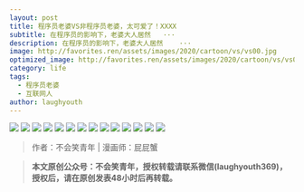 ```yaml
---
layout: post
title: 程序员老婆VS非程序员老婆，太可爱了！XXXX
subtitle: 在程序员的影响下，老婆大人居然	···
description: 在程序员的影响下，老婆大人居然	···
image: http://favorites.ren/assets/images/2020/cartoon/vs/vs00.jpg
optimized_image: http://favorites.ren/assets/images/2020/cartoon/vs/vs00.jpg
category: life
tags:
  - 程序员老婆
  - 互联网人
author: laughyouth
---
```




![](http://favorites.ren/assets/images/2020/cartoon/tongju/tongju01.jpg)
![](http://favorites.ren/assets/images/2020/cartoon/tongju/tongju02.jpg)
![](http://favorites.ren/assets/images/2020/cartoon/tongju/tongju03.jpg)
![](http://favorites.ren/assets/images/2020/cartoon/tongju/tongju04.jpg)
![](http://favorites.ren/assets/images/2020/cartoon/tongju/tongju05.jpg)
![](http://favorites.ren/assets/images/2020/cartoon/tongju/tongju06.jpg)
![](http://favorites.ren/assets/images/2020/cartoon/tongju/tongju07.jpg)
![](http://favorites.ren/assets/images/2020/cartoon/tongju/tongju08.jpg)
![](http://favorites.ren/assets/images/2020/cartoon/tongju/tongju09.jpg)
![](http://favorites.ren/assets/images/2020/cartoon/tongju/tongju10.jpg)
![](http://favorites.ren/assets/images/2020/cartoon/tongju/tongju11.jpg)
![](http://favorites.ren/assets/images/2020/cartoon/tongju/tongju12.jpg)
![](http://favorites.ren/assets/images/2020/cartoon/tongju/tongju13.jpg)
![](http://favorites.ren/assets/images/2020/cartoon/tongju/tongju14.jpg)

>作者：不会笑青年 | 漫画师：屁屁蟹

>**本文原创公众号：不会笑青年，授权转载请联系微信(laughyouth369)，授权后，请在原创发表48小时后再转载。**


